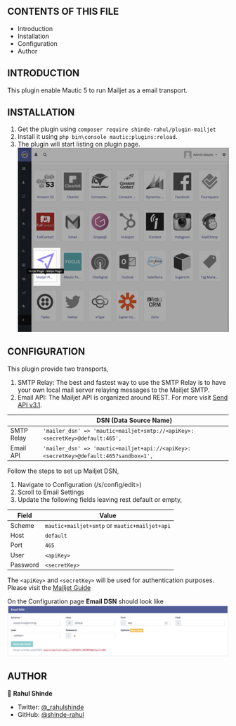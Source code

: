 CONTENTS OF THIS FILE
---------------------

* Introduction
* Installation
* Configuration
* Author

INTRODUCTION
------------

This plugin enable Mautic 5 to run Mailjet as a email transport.


INSTALLATION
------------

1. Get the plugin using `composer require shinde-rahul/plugin-mailjet`
2. Install it using `php bin\console mautic:plugins:reload`.
3. The plugin will start listing on plugin page. ![Plugins Page](Docs/imgs/01%20-%20Plugins%20Page.png)


CONFIGURATION
-------------

This plugin provide two transports,
1. SMTP Relay:
   The best and fastest way to use the SMTP Relay is to have your own local mail server relaying messages to the Mailjet SMTP.
2. Email API:
   The Mailjet API is organized around REST. For more visit [Send API v3.1][SendApiV31Home].

|            | DSN (Data Source Name)                                                               | 
|------------|--------------------------------------------------------------------------------------|
| SMTP Relay | `'mailer_dsn' => 'mautic+mailjet+smtp://<apiKey>:<secretKey>@default:465',`          |
| Email API  | `'mailer_dsn' => 'mautic+mailjet+api://<apiKey>:<secretKey>@default:465?sandbox=1',` |


Follow the steps to set up Mailjet DSN,
1. Navigate to Configuration (/s/config/edit>)
2. Scroll to Email Settings
3. Update the following fields leaving rest default or empty,

| Field    | Value                                         |
|----------|-----------------------------------------------|
| Scheme   | `mautic+mailjet+smtp` or `mautic+mailjet+api` |
| Host     | `default`                                     |
| Port     | `465`                                         |
| User     | `<apiKey>`                                    |
| Password | `<secretKey>`                                 |

The `<apiKey>` and `<secretKey>` will be used for authentication purposes. Please visit the [Mailjet Guide][MailjetGuidePage]

On the Configuration page **Email DSN** should look like ![Email DSN](Docs/imgs/02%20-%20Email%20DSN.png "Email DSN") 


AUTHOR
------

👤 **Rahul Shinde**

- Twitter: [@_rahulshinde](https://twitter.com/_rahulshinde)
- GitHub: [@shinde-rahul](https://github.com/shinde-rahul)


[MailjetGuidePage]: <https://dev.mailjet.com/email/guides/getting-started/>
[SendApiV31Home]: <https://dev.mailjet.com/email/guides/send-api-v31/>
